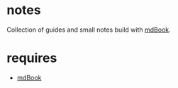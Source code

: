 # notes

Collection of guides and small notes build with [mdBook](https://rust-lang.github.io/mdBook/).

# requires

  - [mdBook](https://rust-lang.github.io/mdBook/)

